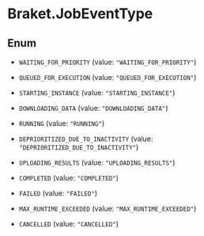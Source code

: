 # Braket.JobEventType

## Enum


* `WAITING_FOR_PRIORITY` (value: `"WAITING_FOR_PRIORITY"`)

* `QUEUED_FOR_EXECUTION` (value: `"QUEUED_FOR_EXECUTION"`)

* `STARTING_INSTANCE` (value: `"STARTING_INSTANCE"`)

* `DOWNLOADING_DATA` (value: `"DOWNLOADING_DATA"`)

* `RUNNING` (value: `"RUNNING"`)

* `DEPRIORITIZED_DUE_TO_INACTIVITY` (value: `"DEPRIORITIZED_DUE_TO_INACTIVITY"`)

* `UPLOADING_RESULTS` (value: `"UPLOADING_RESULTS"`)

* `COMPLETED` (value: `"COMPLETED"`)

* `FAILED` (value: `"FAILED"`)

* `MAX_RUNTIME_EXCEEDED` (value: `"MAX_RUNTIME_EXCEEDED"`)

* `CANCELLED` (value: `"CANCELLED"`)


